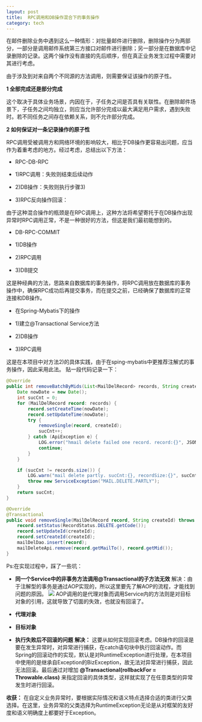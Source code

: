 ```yaml
---
layout: post
title:  RPC调用和DB操作混合下的事务操作
category: tech
---
```


在邮件删除业务中遇到这么一种情形：对批量邮件进行删除，删除操作分为两部分，一部分是调用邮件系统第三方接口对邮件进行删除；另一部分是在数据库中记录删除的记录。这两个操作没有直接的先后顺序，但在真正业务发生过程中需要对其进行考虑。

由于涉及到对来自两个不同源的方法调用，则需要保证该操作的原子性。

**1 全部完成还是部分完成**

这个取决于具体业务场景，内因在于，子任务之间是否具有关联性。在删除邮件场景下，子任务之间均独立，则应当允许部分完成以最大满足用户需求，遇到失败时。若不同任务之间存在依赖关系，则不允许部分完成。

**2 如何保证对一条记录操作的原子性**

RPC调用受被调用方和网络环境的影响较大，相比于DB操作更容易出问题，应当作为着重考虑的地方。经过考虑，总结出以下方法：

- RPC-DB-RPC

- 1)RPC调用：失败则结束后续动作
- 2)DB操作：失败则执行步骤3)
- 3)RPC反向操作回滚：

由于这种混合操作的瓶颈是在RPC调用上，这种方法将希望寄托于在DB操作出现异常时RPC调用正常，不是一种很好的方法，但这是我们最初能想到的。

- DB-RPC-COMMIT

- 1)DB操作
- 2)RPC调用
- 3)DB提交

这是种经典的方法，思路来自数据库的事务操作，将RPC调用放在数据库的事务操作中，确保RPC成功后再提交事务，而在提交之前，已经确保了数据库的正常连接和DB操作。

- 在Spring-Mybatis下的操作

- 1)建立@Transactional Service方法
- 2)DB操作
- 3)RPC调用

这是在本项目中对方法2)的具体实践，由于在sping-mybatis中更推荐注解式的事务操作，因此采用此法。
贴一段代码记录一下：

```java
@Override
public int removeBatchByMids(List<MailDelRecord> records, String createId) throws ServiceException {
    Date nowDate = new Date();
    int sucCnt = 0;
    for (MailDelRecord record: records) {
        record.setCreateTime(nowDate);
        record.setUpdateTime(nowDate);
        try {
            removeSingle(record, createId);
            sucCnt++;
        } catch (ApiException e) {
            LOG.error("hmail delete failed one record. record:{}", JSON.toJSONString(record), e);
            continue;
        }
    }

    if (sucCnt != records.size()) {
        LOG.warn("mail delete partly. sucCnt:{}, recordSize:{}", sucCnt, records.size());
        throw new ServiceException("MAIL.DELETE.PARTLY");
    }
    return sucCnt;
}

@Override
@Transactional
public void removeSingle(MailDelRecord record, String createId) throws ApiException, DaoException {
    record.setStatus(RecordStatus.DELETE.getCode());
    record.setUpdateId(createId);
    record.setCreateId(createId);
    mailDelDao.insert(record);
    mailDeleteApi.remove(record.getMailTo(), record.getMid());
}
```

Ps:在实现过程中，踩了一些坑：

- **同一个Service中的非事务方法调用@Transactional的子方法无效**
解决：由于注解型的事务是通过AOP实现的，所以这里要先了解AOP的流程，才能找到问题的原因。
![]({{site.baseurl}}/assets/img/spring-aop.png)
AOP调用的是代理对象而调用Service内的方法则是对目标对象的引用，这就导致了切面的失效，也就没有回滚了。
- **代理对象**
- **目标对象**

- **执行失败后不回滚的问题**
**解决：** 这要从如何实现回滚考虑。DB操作的回滚是要在发生异常时，对异常进行捕获，在catch语句块中执行回滚动作。而Spring的回滚动作的实现，默认是对RuntimeException进行处理，在本项目中使用的是继承自Exception的BizException，故无法对异常进行捕获，因此无法回滚。最后通过对增加 **@Transactional(rollbackFor = Throwable.class)** 来指定回滚的具体类型，这样就实现了在任意类型的异常发生时进行回滚。

**收获：** 在自定义业务异常时，要根据实际情况和语义特点选择合适的类进行父类选择。在这里，业务异常的父类选择为RuntimeException无论是从对框架的友好度和语义明确度上都要好于Exception。

